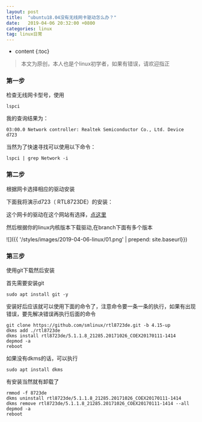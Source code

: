 ```yaml
---
layout: post
title:  "ubuntu18.04没有无线网卡驱动怎么办？"
date:   2019-04-06 20:32:00 +0800
categories: linux
tag: linux日常
---
```


* content
{:toc}


>本文为原创，本人也是个linux初学者，如果有错误，请欢迎指正

### 第一步

检查无线网卡型号，使用

`lspci`

我的查询结果为：

`03:00.0 Network controller: Realtek Semiconductor Co., Ltd. Device d723`

当然为了快速寻找可以使用以下命令：

`lspci | grep Network -i`

### 第二步

根据网卡选择相应的驱动安装

下面我将演示d723（ RTL8723DE）的安装：

这个网卡的驱动在这个网站有选择，[点这里](https://github.com/smlinux/rtl8723de)

然后根据你的linux内核版本下载驱动,在branch下面有多个版本

![]({{ '/styles/images/2019-04-06-linux/01.png' | prepend: site.baseurl}})

### 第三步

使用git下载然后安装

首先需要安装git

`sudo apt install git -y`

安装好后应该就可以使用下面的命令了，注意命令要一条一条的执行，如果有出现错误，要先解决错误再执行后面的命令

```
git clone https://github.com/smlinux/rtl8723de.git -b 4.15-up
dkms add ./rtl8723de
dkms install rtl8723de/5.1.1.8_21285.20171026_COEX20170111-1414
depmod -a
reboot
```

如果没有dkms的话，可以执行

`sudo apt install dkms`


有安装当然就有卸载了

```
rmmod -f 8723de
dkms uninstall rtl8723de/5.1.1.8_21285.20171026_COEX20170111-1414
dkms remove rtl8723de/5.1.1.8_21285.20171026_COEX20170111-1414 --all
depmod -a
reboot
```

